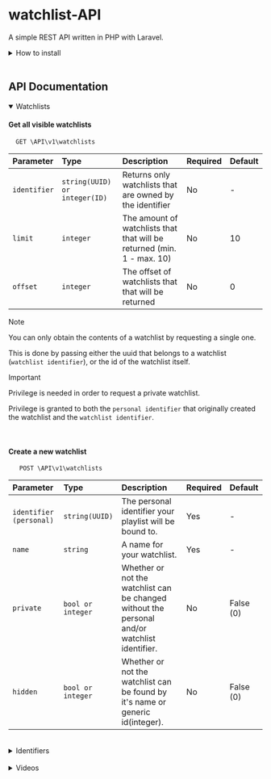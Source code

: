 # watchlist-API

A simple REST API written in PHP with Laravel.
<br>

<details>
<summary>How to install</summary>
<br>
Clone the project

```bash
  git clone https://github.com/PS223934/watchlist-api.git
```

Go to the project directory

```bash
  cd watchlist-api
```

Update dependencies

```bash
  composer update
```

```bash
  npm update
```

Install dependencies

```bash
  composer install
```
```bash
  npm install vite
```


Start the server

```bash
  php artisan serve
```
</details>
<br>

## API Documentation

<details open>
<summary>Watchlists</summary>

#### Get all visible watchlists

```http
  GET \API\v1\watchlists
```

| Parameter | Type     | Description                | Required        | Default         |
| :-------- | :------- | :------------------------- | :-------------- | :-------------- |
| `identifier` | `string(UUID) or integer(ID)` | Returns only watchlists that are owned by the identifier |   No   | -     |
| `limit` | `integer` | The amount of watchlists that that will be returned (min. 1 - max. 10) |   No   | 10 |
| `offset` | `integer` | The offset of watchlists that that will be returned |   No   | 0 |
  
> [!NOTE]
>
> You can only obtain the contents of a watchlist by requesting a single one.
>
> This is done by passing either the uuid that belongs to a watchlist (`watchlist identifier`), or the id of the watchlist itself.
  
> [!IMPORTANT]
>
> Privilege is needed in order to request a private watchlist.
>
> Privilege is granted to both the `personal identifier` that originally created the watchlist and the `watchlist identifier`.
 
  
<br>
  
#### Create a new watchlist
  
```http
   POST \API\v1\watchlists
```
  
| Parameter | Type     | Description                | Required        | Default         |
| :-------- | :------- | :------------------------- | :-------------- | :-------------- |
| `identifier (personal)`| `string(UUID)` | The personal identifier your playlist will be bound to.  | Yes             | -               |
| `name`    | `string` | A name for your watchlist.  | Yes             | -               |
| `private`    | `bool or integer` | Whether or not the watchlist can be changed without the personal and/or watchlist identifier.  | No             | False (0)               |
| `hidden`    | `bool or integer` | Whether or not the watchlist can be found by it's name or generic id(integer).  | No             | False (0)               |

</details>
<br>

<details>
<summary>Identifiers</summary>

#### Creating a new identifier

```http
   POST \API\v1\identifiers
```

| Parameter | Type     | Description                | Required        | Default         |
| :-------- | :------- | :------------------------- | :-------------- | :-------------- |
| `reference` | `string` | A public reference (name) given with every resource the identifier will create/update. |   Yes (Must be unique)    | -     |

> [!IMPORTANT]
>
> If the `personal` identifier (UUID) is lost, it can not be recovered through the api itself.
>
> Anyone with access to an identifier can manage its resources.
  
</details>
<br>

<details>
<summary>Videos</summary>

#### Adding videos to a watchlist
  
```http
   POST \API\v1\videos
```
  
| Parameter | Type     | Description                | Required        | Default         |
| :-------- | :------- | :------------------------- | :-------------- | :-------------- |
| `identifier` | `string(UUID)` | A `personal` identifier.               | Yes       | -  |
| `watchlist` | `string(UUID) or integer(ID)` | A `watchlist` identifier or ID. | Yes | -  |
| `name` | `string` | The name of the video you want add. | Yes | -  |
| `url` | `string` | The url of the video you want to add. (only allows certain !!!!!!platforms) | Yes | -  |


  
</details>

